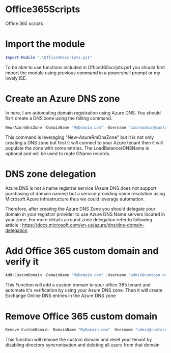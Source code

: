 # Office365Scripts
Office 365 scripts

# Import the module
```PowerShell
Import-Module ".\Office365scripts.ps1"
```

To be able to use functions included in Office365scripts.ps1 you should first import the module using previous command in a powershell prompt or my lovely ISE.

# Create an Azure DNS zone
In here, I am automating domain registration using Azure DNS. You should fisrt create a DNS zone using the folling command.

```PowerShell
New-AzureDnsZone -DomainName "MyDomain.com" -Username "azureadmin@contoso.onmicrosoft.com" -Password "password" -ResourceGroupName "MyRG" -subscriptionName "MySub" -LoadBalancerDNSName "DNSName-of-LB-IPaddr"
```

This command is leveraging "New-AzureRmDnsZone" but it is not only creating a DNS zone but first it will connect to your Azure tenant then it will populate the zone with some entries.
The LoadBalancerDNSName is optional and will be used to reate CName records.

# DNS zone delegation
Azure DNS is not a name registrar service (Azure DNS does not support purchasing of domain names) but a service providing name resolution using Microsoft Azure infrastructure thus we could leverage automation.

Therefore, after creating the Azure DNS Zone you should delegate your domain in your registrar provider to use Azure DNS Name servers located in your zone. For more details arround zone delegation refer to following article :
https://docs.microsoft.com/en-us/azure/dns/dns-domain-delegation

# Add Office 365 custom domain and verify it

```PowerShell
Add-CustomDomain -DomainName "MyDomain.com" -Username "admin@contoso.onmicrosoft.com" -Password "password" -AzureUsername "azureadmin@contoso.onmicrosoft.com" -AzurePassword "password" -ResourceGroupName "MyRG" -subscriptionName "MySub"
```

This Function will add a custom domain to your office 365 tenant and automate it's verification by using your Azure DNS zone. Then it will create Exchange Online DNS entries in the Azure DNS zone 

# Remove Office 365 custom domain
```PowerShell
Remove-CustomDomain -DomainName "MyDomain.com" -Username "admin@contoso.onmicrosoft.com" -Password "password"
```

This function will remove the custom domain and reset your tenant by disabling directory syncronisation and deleting all users from that domain 
